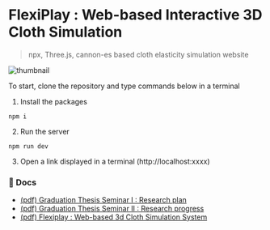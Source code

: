 # FlexiPlay : Web-based Interactive 3D Cloth Simulation
> npx, Three.js, cannon-es based cloth elasticity simulation website

![thumbnail](https://media.giphy.com/media/qiA0pyIN9NEaSIaVU5/giphy.gif)

To start, clone the repository and type commands below in a terminal

1) Install the packages
```
npm i
```

2) Run the server
```
npm run dev
```

3) Open a link displayed in a terminal (http://localhost:xxxx)

### 🔗 Docs
* [(pdf) Graduation Thesis Seminar I : Research plan](/docs/FlexiPlay_Seminar_1_20171194_이유진.pdf)
* [(pdf) Graduation Thesis Seminar II : Research progress](/docs/FlexiPlay_Seminar_2_20171194_이유진.pdf)
* [(pdf) Flexiplay : Web-based 3d Cloth Simulation System](/docs/Graduation_paper_20171194_Yujin%20Lee_Flexiplay.pdf)
